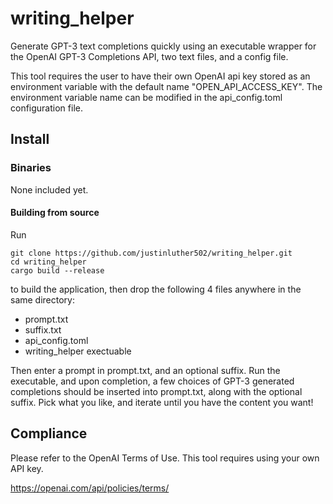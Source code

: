 # writing_helper

Generate GPT-3 text completions quickly using an executable wrapper for the OpenAI GPT-3 Completions API, two text files, and a config file.

This tool requires the user to have their own OpenAI api key stored as an environment variable with the default name "OPEN_API_ACCESS_KEY". The environment variable name can be modified in the api_config.toml configuration file.

## Install

### Binaries

None included yet.

#### Building from source

Run

```shell
git clone https://github.com/justinluther502/writing_helper.git
cd writing_helper
cargo build --release
```

to build the application, then drop the following 4 files anywhere in the same directory:

- prompt.txt
- suffix.txt
- api_config.toml
- writing_helper exectuable

Then enter a prompt in prompt.txt, and an optional suffix. Run the executable, and upon completion, a few choices of GPT-3 generated completions should be inserted into prompt.txt, along with the optional suffix. Pick what you like, and iterate until you have the content you want!

## Compliance

Please refer to the OpenAI Terms of Use. This tool requires using your own API key.

https://openai.com/api/policies/terms/
